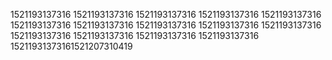 1521193137316
1521193137316
1521193137316
1521193137316
1521193137316
1521193137316
1521193137316
1521193137316
1521193137316
1521193137316
1521193137316
1521193137316
1521193137316
1521193137316
15211931373161521207310419